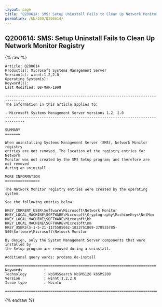 ```yaml
---
layout: page
title: "Q200614: SMS: Setup Uninstall Fails to Clean Up Network Monitor Registry"
permalink: /kb/200/Q200614/
---
```


## Q200614: SMS: Setup Uninstall Fails to Clean Up Network Monitor Registry

{% raw %}

	Article: Q200614
	Product(s): Microsoft Systems Management Server
	Version(s): winnt:1.2,2.0
	Operating System(s): 
	Keyword(s): 
	Last Modified: 08-MAR-1999
	
	-------------------------------------------------------------------------------
	The information in this article applies to:
	
	- Microsoft Systems Management Server versions 1.2, 2.0 
	-------------------------------------------------------------------------------
	
	SUMMARY
	=======
	
	When uninstalling Systems Management Server (SMS), Network Monitor registry
	entries are not removed. The location of the registry entries for Network
	Monitor was not created by the SMS Setup program; and therefore are not removed
	during an uninstall.
	
	MORE INFORMATION
	================
	
	The Network Monitor registry entries were created by the operating system.
	
	See the following entries below:
	
	HKEY_CURRENT_USER\Software\Microsoft\Network Monitor
	HKEY_LOCAL_MACHINE\SOFTWARE\Microsoft\Cryptography\MachineKeys\NetMon
	HKEY_LOCAL_MACHINE\SOFTWARE\Microsoft\bh
	HKEY_LOCAL_MACHINE\SOFTWARE\Microsoft\nm
	HKEY_USERS\S-1-5-21-1175585662-1823761869-378935785-500\Software\Microsoft\Network Monitor
	
	By design, only the System Management Server components that were installed by
	the Setup program are removed during a uninstall.
	
	Additional query words: prodsms de-install
	
	======================================================================
	Keywords          :  
	Technology        : kbSMSSearch kbSMS120 kbSMS200
	Version           : winnt:1.2,2.0
	Issue type        : kbinfo
	
	=============================================================================
	

{% endraw %}
